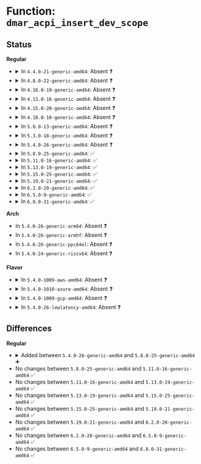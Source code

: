 # Function: <code>dmar_acpi_insert_dev_scope</code>

## Status
<b>Regular</b>
<ul>
<li>
<details>
<summary>In <code>4.4.0-21-generic-amd64</code>: Absent ❓</summary>

```json
{
  "name": "dmar_acpi_insert_dev_scope",
  "collision_type": "Unique Static",
  "inline_type": "Full",
  "funcs": [
    {
      "addr": 18446744071595272531,
      "name": "dmar_acpi_insert_dev_scope",
      "external": false,
      "loc": "drivers/iommu/dmar.c:686",
      "file": "drivers/iommu/dmar.c",
      "inline": "not declared, inlined",
      "caller_inline": [
        "drivers/iommu/dmar.c:dmar_dev_scope_init"
      ],
      "caller_func": []
    }
  ],
  "symbols": []
}
```
</details>
</li>
<li>
<details>
<summary>In <code>4.8.0-22-generic-amd64</code>: Absent ❓</summary>

```json
{
  "name": "dmar_acpi_insert_dev_scope",
  "collision_type": "Unique Static",
  "inline_type": "Full",
  "funcs": [
    {
      "addr": 18446744071595455572,
      "name": "dmar_acpi_insert_dev_scope",
      "external": false,
      "loc": "drivers/iommu/dmar.c:698",
      "file": "drivers/iommu/dmar.c",
      "inline": "not declared, inlined",
      "caller_inline": [
        "drivers/iommu/dmar.c:dmar_dev_scope_init"
      ],
      "caller_func": []
    }
  ],
  "symbols": []
}
```
</details>
</li>
<li>
<details>
<summary>In <code>4.10.0-19-generic-amd64</code>: Absent ❓</summary>

```json
{
  "name": "dmar_acpi_insert_dev_scope",
  "collision_type": "Unique Static",
  "inline_type": "Full",
  "funcs": [
    {
      "addr": 18446744071595708540,
      "name": "dmar_acpi_insert_dev_scope",
      "external": false,
      "loc": "drivers/iommu/dmar.c:697",
      "file": "drivers/iommu/dmar.c",
      "inline": "not declared, inlined",
      "caller_inline": [
        "drivers/iommu/dmar.c:dmar_dev_scope_init"
      ],
      "caller_func": []
    }
  ],
  "symbols": []
}
```
</details>
</li>
<li>
<details>
<summary>In <code>4.13.0-16-generic-amd64</code>: Absent ❓</summary>

```json
{
  "name": "dmar_acpi_insert_dev_scope",
  "collision_type": "Unique Static",
  "inline_type": "Full",
  "funcs": [
    {
      "addr": 18446744071596633310,
      "name": "dmar_acpi_insert_dev_scope",
      "external": false,
      "loc": "drivers/iommu/dmar.c:701",
      "file": "drivers/iommu/dmar.c",
      "inline": "not declared, inlined",
      "caller_inline": [
        "drivers/iommu/dmar.c:dmar_dev_scope_init"
      ],
      "caller_func": []
    }
  ],
  "symbols": []
}
```
</details>
</li>
<li>
<details>
<summary>In <code>4.15.0-20-generic-amd64</code>: Absent ❓</summary>

```json
{
  "name": "dmar_acpi_insert_dev_scope",
  "collision_type": "Unique Static",
  "inline_type": "Full",
  "funcs": [
    {
      "addr": 18446744071602963548,
      "name": "dmar_acpi_insert_dev_scope",
      "external": false,
      "loc": "drivers/iommu/dmar.c:701",
      "file": "drivers/iommu/dmar.c",
      "inline": "not declared, inlined",
      "caller_inline": [
        "drivers/iommu/dmar.c:dmar_dev_scope_init"
      ],
      "caller_func": []
    }
  ],
  "symbols": []
}
```
</details>
</li>
<li>
<details>
<summary>In <code>4.18.0-10-generic-amd64</code>: Absent ❓</summary>

```json
{
  "name": "dmar_acpi_insert_dev_scope",
  "collision_type": "Unique Static",
  "inline_type": "Full",
  "funcs": [
    {
      "addr": 18446744071603134952,
      "name": "dmar_acpi_insert_dev_scope",
      "external": false,
      "loc": "drivers/iommu/dmar.c:701",
      "file": "drivers/iommu/dmar.c",
      "inline": "not declared, inlined",
      "caller_inline": [
        "drivers/iommu/dmar.c:dmar_dev_scope_init"
      ],
      "caller_func": []
    }
  ],
  "symbols": []
}
```
</details>
</li>
<li>
<details>
<summary>In <code>5.0.0-13-generic-amd64</code>: Absent ❓</summary>

```json
{
  "name": "dmar_acpi_insert_dev_scope",
  "collision_type": "Unique Static",
  "inline_type": "Full",
  "funcs": [
    {
      "addr": 18446744071604939430,
      "name": "dmar_acpi_insert_dev_scope",
      "external": false,
      "loc": "drivers/iommu/dmar.c:701",
      "file": "drivers/iommu/dmar.c",
      "inline": "not declared, inlined",
      "caller_inline": [
        "drivers/iommu/dmar.c:dmar_dev_scope_init"
      ],
      "caller_func": []
    }
  ],
  "symbols": []
}
```
</details>
</li>
<li>
<details>
<summary>In <code>5.3.0-18-generic-amd64</code>: Absent ❓</summary>

```json
{
  "name": "dmar_acpi_insert_dev_scope",
  "collision_type": "Unique Static",
  "inline_type": "Full",
  "funcs": [
    {
      "addr": 18446744071605048675,
      "name": "dmar_acpi_insert_dev_scope",
      "external": false,
      "loc": "drivers/iommu/dmar.c:690",
      "file": "drivers/iommu/dmar.c",
      "inline": "not declared, inlined",
      "caller_inline": [
        "drivers/iommu/dmar.c:dmar_dev_scope_init"
      ],
      "caller_func": []
    }
  ],
  "symbols": []
}
```
</details>
</li>
<li>
<details>
<summary>In <code>5.4.0-26-generic-amd64</code>: Absent ❓</summary>

```json
{
  "name": "dmar_acpi_insert_dev_scope",
  "collision_type": "Unique Static",
  "inline_type": "Full",
  "funcs": [
    {
      "addr": 18446744071605085600,
      "name": "dmar_acpi_insert_dev_scope",
      "external": false,
      "loc": "drivers/iommu/dmar.c:700",
      "file": "drivers/iommu/dmar.c",
      "inline": "not declared, inlined",
      "caller_inline": [
        "drivers/iommu/dmar.c:dmar_dev_scope_init"
      ],
      "caller_func": []
    }
  ],
  "symbols": []
}
```
</details>
</li>
<li>
<details>
<summary>In <code>5.8.0-25-generic-amd64</code>: ✅</summary>

```c
void dmar_acpi_insert_dev_scope(u8 device_number, struct acpi_device * adev)
```

```json
{
  "name": "dmar_acpi_insert_dev_scope",
  "collision_type": "Unique Static",
  "inline_type": "No",
  "funcs": [
    {
      "addr": 18446744071609371178,
      "name": "dmar_acpi_insert_dev_scope",
      "external": false,
      "loc": "drivers/iommu/intel/dmar.c:700",
      "file": "drivers/iommu/intel/dmar.c",
      "inline": "seen, unknown",
      "caller_inline": [],
      "caller_func": []
    }
  ],
  "symbols": [
    {
      "addr": 18446744071609371178,
      "name": "dmar_acpi_insert_dev_scope",
      "section": ".init.text",
      "bind": "STB_LOCAL",
      "size": 301
    }
  ]
}
```
</details>
</li>
<li>
<details>
<summary>In <code>5.11.0-16-generic-amd64</code>: ✅</summary>

```c
void dmar_acpi_insert_dev_scope(u8 device_number, struct acpi_device * adev)
```

```json
{
  "name": "dmar_acpi_insert_dev_scope",
  "collision_type": "Unique Static",
  "inline_type": "No",
  "funcs": [
    {
      "addr": 18446744071612442537,
      "name": "dmar_acpi_insert_dev_scope",
      "external": false,
      "loc": "drivers/iommu/intel/dmar.c:722",
      "file": "drivers/iommu/intel/dmar.c",
      "inline": "seen, unknown",
      "caller_inline": [],
      "caller_func": []
    }
  ],
  "symbols": [
    {
      "addr": 18446744071612442537,
      "name": "dmar_acpi_insert_dev_scope",
      "section": ".init.text",
      "bind": "STB_LOCAL",
      "size": 301
    }
  ]
}
```
</details>
</li>
<li>
<details>
<summary>In <code>5.13.0-19-generic-amd64</code>: ✅</summary>

```c
void dmar_acpi_insert_dev_scope(u8 device_number, struct acpi_device * adev)
```

```json
{
  "name": "dmar_acpi_insert_dev_scope",
  "collision_type": "Unique Static",
  "inline_type": "No",
  "funcs": [
    {
      "addr": 18446744071614583817,
      "name": "dmar_acpi_insert_dev_scope",
      "external": false,
      "loc": "drivers/iommu/intel/dmar.c:729",
      "file": "drivers/iommu/intel/dmar.c",
      "inline": "seen, unknown",
      "caller_inline": [],
      "caller_func": [
        "drivers/iommu/intel/dmar.c:dmar_dev_scope_init"
      ]
    }
  ],
  "symbols": [
    {
      "addr": 18446744071614583817,
      "name": "dmar_acpi_insert_dev_scope",
      "section": ".init.text",
      "bind": "STB_LOCAL",
      "size": 296
    }
  ]
}
```
</details>
</li>
<li>
<details>
<summary>In <code>5.15.0-25-generic-amd64</code>: ✅</summary>

```c
void dmar_acpi_insert_dev_scope(u8 device_number, struct acpi_device * adev)
```

```json
{
  "name": "dmar_acpi_insert_dev_scope",
  "collision_type": "Unique Static",
  "inline_type": "No",
  "funcs": [
    {
      "addr": 18446744071615540323,
      "name": "dmar_acpi_insert_dev_scope",
      "external": false,
      "loc": "drivers/iommu/intel/dmar.c:728",
      "file": "drivers/iommu/intel/dmar.c",
      "inline": "seen, unknown",
      "caller_inline": [],
      "caller_func": [
        "drivers/iommu/intel/dmar.c:dmar_dev_scope_init"
      ]
    }
  ],
  "symbols": [
    {
      "addr": 18446744071615540323,
      "name": "dmar_acpi_insert_dev_scope",
      "section": ".init.text",
      "bind": "STB_LOCAL",
      "size": 295
    }
  ]
}
```
</details>
</li>
<li>
<details>
<summary>In <code>5.19.0-21-generic-amd64</code>: ✅</summary>

```c
void dmar_acpi_insert_dev_scope(u8 device_number, struct acpi_device * adev)
```

```json
{
  "name": "dmar_acpi_insert_dev_scope",
  "collision_type": "Unique Static",
  "inline_type": "No",
  "funcs": [
    {
      "addr": 18446744071617345779,
      "name": "dmar_acpi_insert_dev_scope",
      "external": false,
      "loc": "drivers/iommu/intel/dmar.c:725",
      "file": "drivers/iommu/intel/dmar.c",
      "inline": "seen, unknown",
      "caller_inline": [],
      "caller_func": [
        "drivers/iommu/intel/dmar.c:dmar_dev_scope_init"
      ]
    }
  ],
  "symbols": [
    {
      "addr": 18446744071617345779,
      "name": "dmar_acpi_insert_dev_scope",
      "section": ".init.text",
      "bind": "STB_LOCAL",
      "size": 309
    }
  ]
}
```
</details>
</li>
<li>
<details>
<summary>In <code>6.2.0-20-generic-amd64</code>: ✅</summary>

```c
void dmar_acpi_insert_dev_scope(u8 device_number, struct acpi_device * adev)
```

```json
{
  "name": "dmar_acpi_insert_dev_scope",
  "collision_type": "Unique Static",
  "inline_type": "No",
  "funcs": [
    {
      "addr": 18446744071628080080,
      "name": "dmar_acpi_insert_dev_scope",
      "external": false,
      "loc": "drivers/iommu/intel/dmar.c:725",
      "file": "drivers/iommu/intel/dmar.c",
      "inline": "seen, unknown",
      "caller_inline": [],
      "caller_func": [
        "drivers/iommu/intel/dmar.c:dmar_dev_scope_init"
      ]
    }
  ],
  "symbols": [
    {
      "addr": 18446744071628080080,
      "name": "dmar_acpi_insert_dev_scope",
      "section": ".init.text",
      "bind": "STB_LOCAL",
      "size": 324
    }
  ]
}
```
</details>
</li>
<li>
<details>
<summary>In <code>6.5.0-9-generic-amd64</code>: ✅</summary>

```c
void dmar_acpi_insert_dev_scope(u8 device_number, struct acpi_device * adev)
```

```json
{
  "name": "dmar_acpi_insert_dev_scope",
  "collision_type": "Unique Static",
  "inline_type": "No",
  "funcs": [
    {
      "addr": 18446744071619846048,
      "name": "dmar_acpi_insert_dev_scope",
      "external": false,
      "loc": "drivers/iommu/intel/dmar.c:727",
      "file": "drivers/iommu/intel/dmar.c",
      "inline": "seen, unknown",
      "caller_inline": [],
      "caller_func": [
        "drivers/iommu/intel/dmar.c:dmar_dev_scope_init"
      ]
    }
  ],
  "symbols": [
    {
      "addr": 18446744071619846048,
      "name": "dmar_acpi_insert_dev_scope",
      "section": ".init.text",
      "bind": "STB_LOCAL",
      "size": 324
    }
  ]
}
```
</details>
</li>
<li>
<details>
<summary>In <code>6.8.0-31-generic-amd64</code>: ✅</summary>

```c
void dmar_acpi_insert_dev_scope(u8 device_number, struct acpi_device * adev)
```

```json
{
  "name": "dmar_acpi_insert_dev_scope",
  "collision_type": "Unique Static",
  "inline_type": "No",
  "funcs": [
    {
      "addr": 18446744071622154880,
      "name": "dmar_acpi_insert_dev_scope",
      "external": false,
      "loc": "drivers/iommu/intel/dmar.c:727",
      "file": "drivers/iommu/intel/dmar.c",
      "inline": "seen, unknown",
      "caller_inline": [],
      "caller_func": [
        "drivers/iommu/intel/dmar.c:dmar_dev_scope_init"
      ]
    }
  ],
  "symbols": [
    {
      "addr": 18446744071622154880,
      "name": "dmar_acpi_insert_dev_scope",
      "section": ".init.text",
      "bind": "STB_LOCAL",
      "size": 324
    }
  ]
}
```
</details>
</li>
</ul>
<b>Arch</b>
<ul>
<li>
In <code>5.4.0-26-generic-arm64</code>: Absent ❓
</li>
<li>
In <code>5.4.0-26-generic-armhf</code>: Absent ❓
</li>
<li>
In <code>5.4.0-26-generic-ppc64el</code>: Absent ❓
</li>
<li>
In <code>5.4.0-24-generic-riscv64</code>: Absent ❓
</li>
</ul>
<b>Flavor</b>
<ul>
<li>
<details>
<summary>In <code>5.4.0-1009-aws-amd64</code>: Absent ❓</summary>

```json
{
  "name": "dmar_acpi_insert_dev_scope",
  "collision_type": "Unique Static",
  "inline_type": "Full",
  "funcs": [
    {
      "addr": 18446744071604985223,
      "name": "dmar_acpi_insert_dev_scope",
      "external": false,
      "loc": "drivers/iommu/dmar.c:700",
      "file": "drivers/iommu/dmar.c",
      "inline": "not declared, inlined",
      "caller_inline": [
        "drivers/iommu/dmar.c:dmar_dev_scope_init"
      ],
      "caller_func": []
    }
  ],
  "symbols": []
}
```
</details>
</li>
<li>
<details>
<summary>In <code>5.4.0-1010-azure-amd64</code>: Absent ❓</summary>

```json
{
  "name": "dmar_acpi_insert_dev_scope",
  "collision_type": "Unique Static",
  "inline_type": "Full",
  "funcs": [
    {
      "addr": 18446744071604949524,
      "name": "dmar_acpi_insert_dev_scope",
      "external": false,
      "loc": "drivers/iommu/dmar.c:700",
      "file": "drivers/iommu/dmar.c",
      "inline": "not declared, inlined",
      "caller_inline": [
        "drivers/iommu/dmar.c:dmar_dev_scope_init"
      ],
      "caller_func": []
    }
  ],
  "symbols": []
}
```
</details>
</li>
<li>
<details>
<summary>In <code>5.4.0-1009-gcp-amd64</code>: Absent ❓</summary>

```json
{
  "name": "dmar_acpi_insert_dev_scope",
  "collision_type": "Unique Static",
  "inline_type": "Full",
  "funcs": [
    {
      "addr": 18446744071605065923,
      "name": "dmar_acpi_insert_dev_scope",
      "external": false,
      "loc": "drivers/iommu/dmar.c:700",
      "file": "drivers/iommu/dmar.c",
      "inline": "not declared, inlined",
      "caller_inline": [
        "drivers/iommu/dmar.c:dmar_dev_scope_init"
      ],
      "caller_func": []
    }
  ],
  "symbols": []
}
```
</details>
</li>
<li>
<details>
<summary>In <code>5.4.0-26-lowlatency-amd64</code>: Absent ❓</summary>

```json
{
  "name": "dmar_acpi_insert_dev_scope",
  "collision_type": "Unique Static",
  "inline_type": "Full",
  "funcs": [
    {
      "addr": 18446744071605089794,
      "name": "dmar_acpi_insert_dev_scope",
      "external": false,
      "loc": "drivers/iommu/dmar.c:700",
      "file": "drivers/iommu/dmar.c",
      "inline": "not declared, inlined",
      "caller_inline": [
        "drivers/iommu/dmar.c:dmar_dev_scope_init"
      ],
      "caller_func": []
    }
  ],
  "symbols": []
}
```
</details>
</li>
</ul>

## Differences
<b>Regular</b>
<ul>
<li>
<details>
<summary>Added between <code>5.4.0-26-generic-amd64</code> and <code>5.8.0-25-generic-amd64</code> ➕</summary>

```c
void dmar_acpi_insert_dev_scope(u8 device_number, struct acpi_device * adev)
```
</details>
</li>
<li>
No changes between <code>5.8.0-25-generic-amd64</code> and <code>5.11.0-16-generic-amd64</code> ✅
</li>
<li>
No changes between <code>5.11.0-16-generic-amd64</code> and <code>5.13.0-19-generic-amd64</code> ✅
</li>
<li>
No changes between <code>5.13.0-19-generic-amd64</code> and <code>5.15.0-25-generic-amd64</code> ✅
</li>
<li>
No changes between <code>5.15.0-25-generic-amd64</code> and <code>5.19.0-21-generic-amd64</code> ✅
</li>
<li>
No changes between <code>5.19.0-21-generic-amd64</code> and <code>6.2.0-20-generic-amd64</code> ✅
</li>
<li>
No changes between <code>6.2.0-20-generic-amd64</code> and <code>6.5.0-9-generic-amd64</code> ✅
</li>
<li>
No changes between <code>6.5.0-9-generic-amd64</code> and <code>6.8.0-31-generic-amd64</code> ✅
</li>
</ul>
